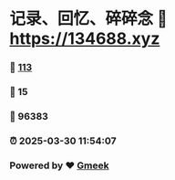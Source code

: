 # 记录、回忆、碎碎念 :link: https://134688.xyz 
### :page_facing_up: [113](https://134688.xyz/tag.html) 
### :speech_balloon: 15 
### :hibiscus: 96383 
### :alarm_clock: 2025-03-30 11:54:07 
### Powered by :heart: [Gmeek](https://github.com/Meekdai/Gmeek)
